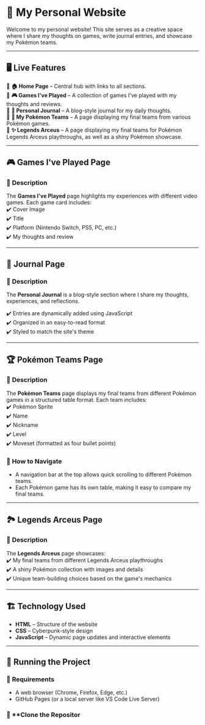 # 🌌 My Personal Website  

Welcome to my personal website! This site serves as a creative space where I share my thoughts on games, write journal entries, and showcase my Pokémon teams.

---

## 🖥️ **Live Features**  

🔹 **🏠 Home Page** – Central hub with links to all sections.  
🔹 **🎮 Games I've Played** – A collection of games I've played with my thoughts and reviews.  
🔹 **📜 Personal Journal** – A blog-style journal for my daily thoughts.  
🔹 **🐉 My Pokémon Teams** – A page displaying my final teams from various Pokémon games.  
🔹 **✨ Legends Arceus** – A page displaying my final teams for Pokémon Legends Arceus playthroughs, as well as a shiny Pokémon showcase.  

---

## 🎮 **Games I've Played Page**  

### 📝 **Description**  
The **Games I've Played** page highlights my experiences with different video games. Each game card includes:  
✔️ Cover Image  
✔️ Title  
✔️ Platform (Nintendo Switch, PS5, PC, etc.)  
✔️ My thoughts and review  

---

## 📝 **Journal Page**  

### 📝 **Description**  
The **Personal Journal** is a blog-style section where I share my thoughts, experiences, and reflections.  

✔️ Entries are dynamically added using JavaScript  
✔️ Organized in an easy-to-read format  
✔️ Styled to match the site's theme  

---

## 🏆 **Pokémon Teams Page**  

### 📝 **Description**  
The **Pokémon Teams** page displays my final teams from different Pokémon games in a structured table format. Each team includes:  
✔️ Pokémon Sprite  
✔️ Name  
✔️ Nickname  
✔️ Level  
✔️ Moveset (formatted as four bullet points)  

### 📌 **How to Navigate**  
- A navigation bar at the top allows quick scrolling to different Pokémon teams.  
- Each Pokémon game has its own table, making it easy to compare my final teams.  

---

## 🏞️ **Legends Arceus Page**  

### 📝 **Description**  
The **Legends Arceus** page showcases:  
✔️ My final teams from different Legends Arceus playthroughs  
✔️ A shiny Pokémon collection with images and details  
✔️ Unique team-building choices based on the game's mechanics  

---

## 🏗️ **Technology Used**  

- **HTML** – Structure of the website  
- **CSS** – Cyberpunk-style design  
- **JavaScript** – Dynamic page updates and interactive elements  

---

## 🚀 **Running the Project**  

### 🔧 **Requirements**  
- A web browser (Chrome, Firefox, Edge, etc.)  
- GitHub Pages (or a local server like VS Code Live Server)  

### 📂 **Clone the Repositor
